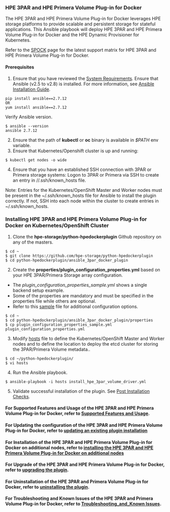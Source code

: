 ### HPE 3PAR and HPE Primera Volume Plug-in for Docker
The HPE 3PAR and HPE Primera Volume Plug-in for Docker leverages HPE storage platforms to provide scalable and persistent storage for stateful applications. This Ansible playbook will deploy HPE 3PAR and HPE Primera Volume Plug-in for Docker and the HPE Dynamic Provisioner for Kubernetes.

Refer to the [SPOCK](https://spock.corp.int.hpe.com/spock/utility/document.aspx?docurl=Shared%20Documents/hw/3par/3par_volume_plugin_for_docker.pdf) page for the latest support matrix for HPE 3PAR and HPE Primera Volume Plug-in for Docker.

#### Prerequisites
                
1. Ensure that you have reviewed the [System Requirements](https://github.com/hpe-storage/python-hpedockerplugin/blob/master/docs/system-reqs.md).
		Ensure that Ansible (v2.5 to v2.8) is installed. For more information, see [Ansible Installation Guide](https://docs.ansible.com/ansible/latest/installation_guide/intro_installation.html).
```
pip install ansible==2.7.12
OR
yum install ansible==2.7.12
```
   Verify Ansible version.
```
$ ansible --version
ansible 2.7.12
```
2. Ensure that the path of **kubectl** or **oc** binary is available in *$PATH* env variable.
3. Ensure that Kubernetes/Openshift cluster is up and running:              
```
$ kubectl get nodes -o wide
```
4. Ensure that you have an established SSH connection with 3PAR or Primera storage systems:
		Logon to 3PAR or Primera via SSH to create an entry in /<user>/.ssh/known_hosts file.

Note: Entries for the Kubernetes/OpenShift Master and Worker nodes must be 
present in the ~/.ssh/known_hosts file for Ansible to install the plugin correctly. 
If not, SSH into each node within the cluster to create entries in ~/.ssh/known_hosts.
### Installing HPE 3PAR and HPE Primera Volume Plug-in for Docker on Kubernetes/OpenShift Cluster
1. Clone the **hpe-storage/python-hpedockerplugin** Github repository on any of the masters.
```
$ cd ~
$ git clone https://github.com/hpe-storage/python-hpedockerplugin
$ cd python-hpedockerplugin/ansible_3par_docker_plugin
```
2. Create the **properties/plugin_configuration_properties.yml** based on your HPE 3PAR/Primera Storage array configuration.
+ The *plugin_configuration_properties_sample.yml* shows a single backend setup example. 
+ Some of the properties are mandatory and must be specified in the properties file while others are optional.
+ Refer to this [sample](https://github.com/hpe-storage/python-hpedockerplugin/blob/master/ansible_3par_docker_plugin/properties/plugin_configuration_properties_sample.yml) file for additional configuration options.
```
$ cd ~
$ cd python-hpedockerplugin/ansible_3par_docker_plugin/properties
$ cp plugin_configuration_properties_sample.yml plugin_configuration_properties.yml
```
3. Modify [hosts](https://github.com/hpe-storage/python-hpedockerplugin/blob/master/ansible_3par_docker_plugin/hosts) file to define the Kubernetes/OpenShift Master and Worker nodes and to define the location to deploy the etcd cluster for storing the 3PAR/Primera Volume metadata..
```
$ cd ~/python-hpedockerplugin/
$ vi hosts
```
4. Run the Ansible playbook.
```
$ ansible-playbook -i hosts install_hpe_3par_volume_driver.yml
```
5. Validate successful installation of the plugin. See [Post Installation Checks](https://github.com/hpe-storage/python-hpedockerplugin/blob/master/docs/PostInstallation_checks.md).

#### For Supported Features and Usage of the HPE 3PAR and HPE Primera Volume Plug-in for Docker, refer to [Supported Features and Usage](https://github.com/sonawane-shashikant/python-hpedockerplugin/blob/master/docs/Usage_Troubleshoot_Limitations.md#Supported-Features).
#### For Updating the configuration of the HPE 3PAR and HPE Primera Volume Plug-in for Docker, refer to [updating an existing plugin installation ](https://github.com/sonawane-shashikant/python-hpedockerplugin/blob/master/Uninstall_Update_Upgade.md#update-the-array-backends-in-openshiftkubernetes-environment)
#### For Installation of the HPE 3PAR and HPE Primera Volume Plug-in for Docker on additional nodes, refer to [installing the HPE 3PAR and HPE Primera Volume Plug-in for Docker on additional nodes](https://github.com/sonawane-shashikant/python-hpedockerplugin/blob/master/Uninstall_Update_Upgade.md#install-the-hpe-3par-and-hpe-primera-volume-plug-in-for-docker-on-additional-nodes-in-the-cluster)
#### For Upgrade of the HPE 3PAR and HPE Primera Volume Plug-in for Docker, refer to [upgrading the plugin](https://github.com/sonawane-shashikant/python-hpedockerplugin/blob/master/Uninstall_Update_Upgade.md#upgrade-the-hpe-3par-and-hpe-primera-volume-plug-in-for-docker).
#### For Uninstallation of the HPE 3PAR and Primera Volume Plug-in for Docker, refer to [uninstalling the plugin](https://github.com/sonawane-shashikant/python-hpedockerplugin/blob/master/Uninstall_Update_Upgade.md#uninstall-the-hpe-3par-and-hpe-primera-volume-plug-in-for-docker-on-nodes-of-openshiftkubernetes-environment).
#### For Troubleshooting and Known Issues of the HPE 3PAR and Primera Volume Plug-in for Docker, refer to [Troubleshooting_and_Known Issues](https://github.com/sonawane-shashikant/python-hpedockerplugin/blob/master/docs/Usage_Troubleshoot_Limitations.md#troubleshooting).
